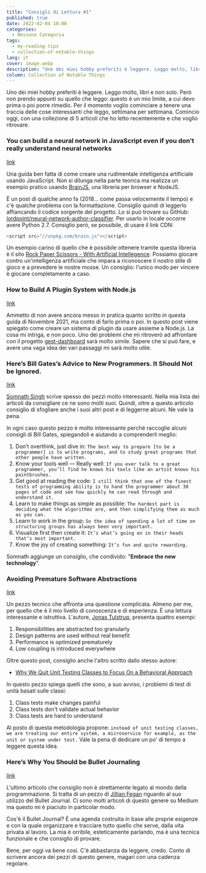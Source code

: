 ```yaml
---
title: "Consigli di Lettura #1"
published: true
date: 2022-02-04 10:00
categories:
  - Nessuna Categoria
tags:
  - my-reading-tips
  - collection-of-notable-things
lang: it
cover: image.webp
description: "Uno dei miei hobby preferiti è leggere. Leggo molto, libri e non solo. Però non prendo appunti su quello che leggo: questo è un mio limite, a cui devo prima o poi porre rimedio. Per il momento voglio cominciare a tenere una traccia delle cose interessanti che leggo, settimana per settimana. Comincio oggi, con una collezione di 5 articoli che ho letto recentemente e che voglio ritrovare."
column: Collection of Notable Things
---
```


Uno dei miei hobby preferiti è leggere. Leggo molto, libri e non solo. Però non prendo appunti su quello che leggo: questo è un mio limite, a cui devo prima o poi porre rimedio. Per il momento voglio cominciare a tenere una traccia delle cose interessanti che leggo, settimana per settimana. Comincio oggi, con una collezione di 5 articoli che ho letto recentemente e che voglio ritrovare.

### You can build a neural network in JavaScript even if you don’t really understand neural networks

[link](https://itnext.io/you-can-build-a-neural-network-in-javascript-even-if-you-dont-really-understand-neural-networks-e63e12713a3)

Una guida ben fatta di come creare una rudimentale intelligenza artificiale usando JavaScript. Non si dilunga nella parte teorica ma realizza un esempio pratico usando [BrainJS](https://brain.js.org/), una libreria per browser e NodeJS.

È un post di qualche anno fa (2018... come passa velocemente il tempo) e c'è qualche problema con la formattazione. Consiglio quindi di leggerlo affiancando il codice sorgente del progetto. Lo si può trovare su GitHub: [lordpoint/neural-network-author-classifier](https://github.com/lordpoint/neural-network-author-classifier). Per usarlo in locale occorre avere Python 2.7. Consiglio però, se possibile, di usare il link CDN:

```ts
<script src="//unpkg.com/brain.js"></script>
```

Un esempio carino di quello che è possibile ottenere tramite questa libreria è il sito [Rock Paper Scissors - With Artificial Intellegence](https://rockpaperscissors-ai.vercel.app/). Possiamo giocare contro un'intelligenza artificiale che impara a riconoscere il nostro stile di gioco e a prevedere le nostre mosse. Un consiglio: l'unico modo per vincere è giocare completamente a caso.

### How to Build A Plugin System with Node.js

[link](https://javascript.plainenglish.io/how-to-build-a-plugin-system-with-node-js-68c097eb3a2e)

Ammetto di non avere ancora messo in pratica quanto scritto in questa guida di Novembre 2021, ma conto di farlo prima o poi. In questo post viene spiegato come creare un sistema di plugin da usare assieme a Node.js. La cosa mi intriga, e non poco. Uno dei problemi che mi ritroverò ad affrontare con il progetto [gest-dashboard](https://javascript.plainenglish.io/the-journey-of-a-programmer-january-2022-65b46994dfa1) sarà molto simile. Sapere che si può fare, e avere una vaga idea dei vari passaggi mi sarà molto utile.

### Here’s Bill Gates’s Advice to New Programmers. It Should Not be Ignored.

[link](https://javascript.plainenglish.io/heres-bill-gates-s-advice-to-new-programmers-it-should-not-be-ignored-33e31378f0ae)

[Somnath Singh](https://polymathsomnath.medium.com/) scrive spesso dei pezzi molto interessanti. Nella mia lista dei articoli da consigliare ce ne sono molti suoi. Quindi, oltre a questo articolo consiglio di sfogliare anche i suoi altri post e di leggerne alcuni. Ne vale la pena.

In ogni caso questo pezzo è molto interessante perché raccoglie alcuni consigli di Bill Gates, spiegandoli e aiutando a comprenderli meglio:

1. Don’t overthink, just dive in: `The best way to prepare [to be a programmer] is to write programs, and to study great programs that other people have written.`
2. Know your tools well — Really well: `If you ever talk to a great programmer, you’ll find he knows his tools like an artist knows his paintbrushes.`
3. Get good at reading the code: `I still think that one of the finest tests of programming ability is to hand the programmer about 30 pages of code and see how quickly he can read through and understand it.`
4. Learn to make things as simple as possible: `The hardest part is deciding what the algorithms are, and then simplifying them as much as you can.`
5. Learn to work in the group: `So the idea of spending a lot of time on structuring groups has always been very important.`
6. Visualize first then create it: `It’s what’s going on in their heads that’s most important.`
7. Know the joy of creating something: `It’s fun and quite rewarding.`

Somnath aggiunge un consiglio, che condivido: "**Embrace the new technology**".

### Avoiding Premature Software Abstractions

[link](https://betterprogramming.pub/avoiding-premature-software-abstractions-8ba2e990930a)

Un pezzo tecnico che affronta una questione complicata. Almeno per me, per quello che è il mio livello di conoscenza e di esperienza. È una lettura interessante e istruttiva. L'autore, [Jonas Tulstrup](https://jonastulstrup.medium.com/), presenta quattro esempi:

1. Responsibilities are abstracted too granularly
2. Design patterns are used without real benefit
3. Performance is optimized prematurely
4. Low coupling is introduced everywhere

Oltre questo post, consiglio anche l'altro scritto dallo stesso autore:

- [Why We Quit Unit Testing Classes to Focus On a Behavioral Approach](https://betterprogramming.pub/quit-unit-testing-classes-and-use-a-behavior-oriented-approach-306a667f9a31)

In questo pezzo spiega quelli che sono, a suo avviso, i problemi di test di unità basati sulle classi:

1. Class tests make changes painful
2. Class tests don’t validate actual behavior
3. Class tests are hard to understand

Al posto di questa metodologia propone: `instead of unit testing classes, we are treating our entire system, a microservice for example, as the unit or system under test.` Vale la pena di dedicare un po' di tempo a leggere questa idea.

### Here’s Why You Should be Bullet Journaling

[link](https://medium.com/swlh/heres-why-you-should-be-bullet-journaling-253537e60440)

L'ultimo articolo che consiglio non è strettamente legato al mondo della programmazione. Si tratta di un pezzo di [Jillian Fegan](https://medium.com/@jillianfegan) riguardo al suo utilizzo del Bullet Journal. Ci sono molti articoli di questo genere su Medium ma questo mi è piaciuto in particolar modo.

Cos'è il Bullet Journal? È una agenda costruita in base alle proprie esigenze e con la quale organizzare e tracciare tutto quello che serve, dalla vita privata al lavoro. La mia è orribile, esteticamente parlando, ma è una tecnica funzionale e che consiglio di provare.

Bene, per oggi va bene così. C'è abbastanza da leggere, credo. Conto di scrivere ancora dei pezzi di questo genere, magari con una cadenza regolare.

